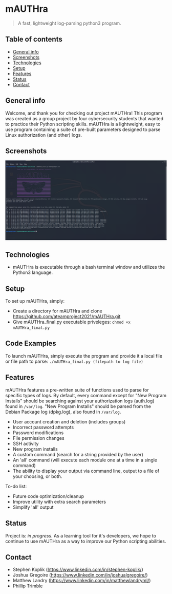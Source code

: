 # mAUTHra
> A fast, lightweight log-parsing python3 program.

## Table of contents
* [General info](#general-info)
* [Screenshots](#screenshots)
* [Technologies](#technologies)
* [Setup](#setup)
* [Features](#features)
* [Status](#status)
* [Contact](#contact)

## General info
Welcome, and thank you for checking out project mAUTHra! This program was created as a group project by four cybersecurity students that wanted to practice their Python scripting skills. mAUTHra is a lightweight, easy to use program containing a suite of pre-built parameters designed to parse Linux authorization (and other) logs.
## Screenshots
![User Interface](mAUTHragitscreen.png)

## Technologies
* mAUTHra is executable through a bash terminal window and utilizes the Python3 language.

## Setup
To set up mAUTHra, simply: 

* Create a directory for mAUTHra and clone https://github.com/ateamproject2021/mAUTHra.git
* Give mAUTHra_final.py executable priveleges: `chmod +x mAUTHra_final.py`

## Code Examples
To launch mAUTHra, simply execute the program and provide it a local file or file path to parse:
`./mAUTHra_final.py (filepath to log file)`

## Features
mAUTHra features a pre-written suite of functions used to parse for specific types of logs. By default, every command except for "New Program Installs" should be searching against your authorization logs (auth.log) found in `/var/log`. "New Program Installs" should be parsed from the Debian Package log (dpkg.log), also found in `/var/log`.
* User account creation and deletion (includes groups)
* Incorrect password attempts
* Password modifications
* File permission changes
* SSH activity
* New program installs
* A custom command (search for a string provided by the user)
* An 'all' command (will execute each module one at a time in a single command)
* The ability to display your output via command line, output to a file of your choosing, or both.

To-do list:
* Future code optimization/cleanup
* Improve utility with extra search parameters
* Simplify 'all' output

## Status
Project is: _in progress_. As a learning tool for it's developers, we hope to continue to use mAUTHra as a way to improve our Python scripting abilities.

## Contact
* Stephen Koplik  (https://www.linkedin.com/in/stephen-koplik/)
* Joshua Gregoire (https://www.linkedin.com/in/joshualgregoire/)
* Matthew Landry (https://www.linkedin.com/in/matthewlandryml/)
* Phillip Trimble
